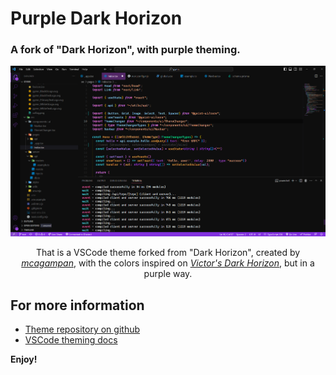 # Purple Dark Horizon

### A fork of "Dark Horizon", with purple theming.

<div align='center'>

<img src='./preview.png'>

That is a VSCode theme forked from "Dark Horizon", created by <a href='https://github.com/mcagampan/dark-horizon'><i>mcagampan</i></a>, with the colors inspired on <a href='https://marketplace.visualstudio.com/items?itemName=victorfadias.victor-s-dark-horizon'><i>Victor's Dark Horizon</i></a>, but in a purple way.
</div>
    
## For more information

* [Theme repository on github](https://github.com/risixdzn/purple-dark-horizon)
* [VSCode theming docs](https://code.visualstudio.com/docs/getstarted/themes)

**Enjoy!**
